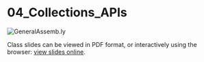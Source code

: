 04_Collections_APIs
============================

![GeneralAssemb.ly](https://github.com/generalassembly/ga-ruby-on-rails-for-devs/raw/master/images/ga.png "GeneralAssemb.ly")

Class slides can be viewed in PDF format, or interactively using the browser: [view slides online](http://slid.es/brianbugh/04-collections-and-apis?token=gLQqkMiYYod61kQBfyHTrQYmZTsr "view slides online").
